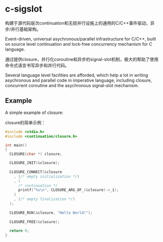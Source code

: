 c-sigslot
=========

构建于源代码层次continuation和无锁并行设施上的通用的C/C++事件驱动，异步/并行基础架构。

Event-driven, universal asychronous/parallel infrastructure for C/C++, built on source level continuation and lock-free concurrency mechanism for C language.

通过提供closure，并行化coroutine和异步的signal-slot机制，极大的帮助了使用命令式语言书写异步和并行代码。

Several language level facilities are afforded, which help a lot in writing asychronous and parallel code in imperative language, including closure, concurrent coroutine and the asychronous signal-slot mechanism. 

Example
-------

A simple example of closure:

closure的简单示例：

```c
#include <stdio.h>
#include <continuation/closure.h>

int main()
{
  CLOSURE(char *) closure;

  CLOSURE_INIT(&closure);
  
  CLOSURE_CONNECT(&closure
    , (/* empty initialization */)
    , (
      /* continuation */
      printf("%s\n", CLOSURE_ARG_OF_(&closure)->_1);
    )
    , (/* empty finalization */)
  );
  
  CLOSURE_RUN(&closure, "Hello World!");
  
  CLOSURE_FREE(&closure);
  
  return 0;
}
```



